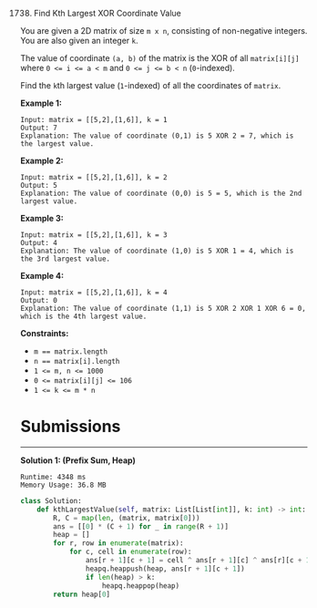 1738. Find Kth Largest XOR Coordinate Value

You are given a 2D matrix of size `m x n`, consisting of non-negative integers. You are also given an integer `k`.

The value of coordinate `(a, b)` of the matrix is the XOR of all `matrix[i][j]` where `0 <= i <= a < m` and `0 <= j <= b < n` (`0`-indexed).

Find the `k`th largest value (`1`-indexed) of all the coordinates of `matrix`.

 

**Example 1:**
```
Input: matrix = [[5,2],[1,6]], k = 1
Output: 7
Explanation: The value of coordinate (0,1) is 5 XOR 2 = 7, which is the largest value.
```

**Example 2:**
```
Input: matrix = [[5,2],[1,6]], k = 2
Output: 5
Explanation: The value of coordinate (0,0) is 5 = 5, which is the 2nd largest value.
```

**Example 3:**
```
Input: matrix = [[5,2],[1,6]], k = 3
Output: 4
Explanation: The value of coordinate (1,0) is 5 XOR 1 = 4, which is the 3rd largest value.
```

**Example 4:**
```
Input: matrix = [[5,2],[1,6]], k = 4
Output: 0
Explanation: The value of coordinate (1,1) is 5 XOR 2 XOR 1 XOR 6 = 0, which is the 4th largest value.
```

**Constraints:**

* `m == matrix.length`
* `n == matrix[i].length`
* `1 <= m, n <= 1000`
* `0 <= matrix[i][j] <= 106`
* `1 <= k <= m * n`

# Submissions
---
**Solution 1: (Prefix Sum, Heap)**
```
Runtime: 4348 ms
Memory Usage: 36.8 MB
```
```python
class Solution:
    def kthLargestValue(self, matrix: List[List[int]], k: int) -> int:
        R, C = map(len, (matrix, matrix[0]))
        ans = [[0] * (C + 1) for _ in range(R + 1)]
        heap = []
        for r, row in enumerate(matrix):
            for c, cell in enumerate(row):
                ans[r + 1][c + 1] = cell ^ ans[r + 1][c] ^ ans[r][c + 1] ^ ans[r][c]
                heapq.heappush(heap, ans[r + 1][c + 1])
                if len(heap) > k:
                    heapq.heappop(heap)
        return heap[0]
```